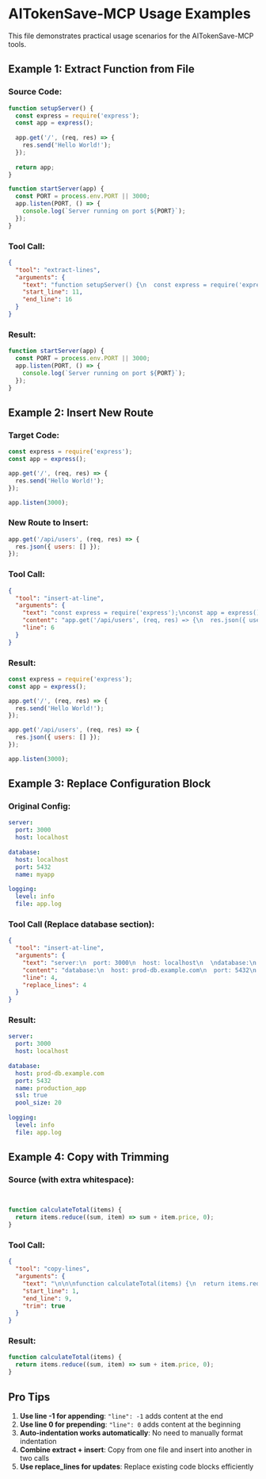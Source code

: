 # AITokenSave-MCP Usage Examples

This file demonstrates practical usage scenarios for the AITokenSave-MCP tools.

## Example 1: Extract Function from File

### Source Code:
```javascript
function setupServer() {
  const express = require('express');
  const app = express();
  
  app.get('/', (req, res) => {
    res.send('Hello World!');
  });
  
  return app;
}

function startServer(app) {
  const PORT = process.env.PORT || 3000;
  app.listen(PORT, () => {
    console.log(`Server running on port ${PORT}`);
  });
}
```

### Tool Call:
```json
{
  "tool": "extract-lines",
  "arguments": {
    "text": "function setupServer() {\n  const express = require('express');\n  const app = express();\n  \n  app.get('/', (req, res) => {\n    res.send('Hello World!');\n  });\n  \n  return app;\n}\n\nfunction startServer(app) {\n  const PORT = process.env.PORT || 3000;\n  app.listen(PORT, () => {\n    console.log(`Server running on port ${PORT}`);\n  });\n}",
    "start_line": 11,
    "end_line": 16
  }
}
```

### Result:
```javascript
function startServer(app) {
  const PORT = process.env.PORT || 3000;
  app.listen(PORT, () => {
    console.log(`Server running on port ${PORT}`);
  });
}
```

## Example 2: Insert New Route

### Target Code:
```javascript
const express = require('express');
const app = express();

app.get('/', (req, res) => {
  res.send('Hello World!');
});

app.listen(3000);
```

### New Route to Insert:
```javascript
app.get('/api/users', (req, res) => {
  res.json({ users: [] });
});
```

### Tool Call:
```json
{
  "tool": "insert-at-line",
  "arguments": {
    "text": "const express = require('express');\nconst app = express();\n\napp.get('/', (req, res) => {\n  res.send('Hello World!');\n});\n\napp.listen(3000);",
    "content": "app.get('/api/users', (req, res) => {\n  res.json({ users: [] });\n});",
    "line": 6
  }
}
```

### Result:
```javascript
const express = require('express');
const app = express();

app.get('/', (req, res) => {
  res.send('Hello World!');
});

app.get('/api/users', (req, res) => {
  res.json({ users: [] });
});

app.listen(3000);
```

## Example 3: Replace Configuration Block

### Original Config:
```yaml
server:
  port: 3000
  host: localhost
  
database:
  host: localhost
  port: 5432
  name: myapp
  
logging:
  level: info
  file: app.log
```

### Tool Call (Replace database section):
```json
{
  "tool": "insert-at-line",
  "arguments": {
    "text": "server:\n  port: 3000\n  host: localhost\n  \ndatabase:\n  host: localhost\n  port: 5432\n  name: myapp\n  \nlogging:\n  level: info\n  file: app.log",
    "content": "database:\n  host: prod-db.example.com\n  port: 5432\n  name: production_app\n  ssl: true\n  pool_size: 20",
    "line": 4,
    "replace_lines": 4
  }
}
```

### Result:
```yaml
server:
  port: 3000
  host: localhost
  
database:
  host: prod-db.example.com
  port: 5432
  name: production_app
  ssl: true
  pool_size: 20
  
logging:
  level: info
  file: app.log
```

## Example 4: Copy with Trimming

### Source (with extra whitespace):
```javascript


function calculateTotal(items) {
  return items.reduce((sum, item) => sum + item.price, 0);
}


```

### Tool Call:
```json
{
  "tool": "copy-lines",
  "arguments": {
    "text": "\n\n\nfunction calculateTotal(items) {\n  return items.reduce((sum, item) => sum + item.price, 0);\n}\n\n\n",
    "start_line": 1,
    "end_line": 9,
    "trim": true
  }
}
```

### Result:
```javascript
function calculateTotal(items) {
  return items.reduce((sum, item) => sum + item.price, 0);
}
```

## Pro Tips

1. **Use line -1 for appending**: `"line": -1` adds content at the end
2. **Use line 0 for prepending**: `"line": 0` adds content at the beginning  
3. **Auto-indentation works automatically**: No need to manually format indentation
4. **Combine extract + insert**: Copy from one file and insert into another in two calls
5. **Use replace_lines for updates**: Replace existing code blocks efficiently